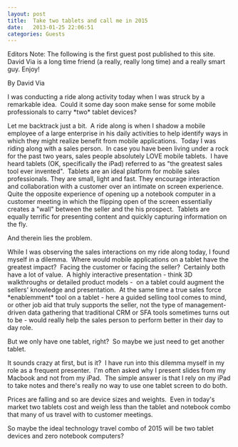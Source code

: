 ```yaml
---
layout: post
title:  Take two tablets and call me in 2015
date:   2013-01-25 22:06:51
categories: Guests
---
```

Editors Note: The following is the first guest post published to this site. David Via is a long time friend (a really, really long time) and a really smart guy. Enjoy!

By David Via

I was conducting a ride along activity today when I was struck by a remarkable idea.  Could it some day soon make sense for some mobile professionals to carry \*two\* tablet devices?

Let me backtrack just a bit.  A ride along is when I shadow a mobile employee of a large enterprise in his daily activities to help identify ways in which they might realize benefit from mobile applications.  Today I was riding along with a sales person.  In case you have been living under a rock for the past two years, sales people absolutely LOVE mobile tablets.  I have heard tablets (OK, specifically the iPad) referred to as "the greatest sales tool ever invented".  Tablets are an ideal platform for mobile sales professionals. They are small, light and fast. They encourage interaction and collaboration with a customer over an intimate on screen experience.  Quite the opposite experience of opening up a notebook computer in a customer meeting in which the flipping open of the screen essentially creates a "wall" between the seller and the his prospect.  Tablets are equally terrific for presenting content and quickly capturing information on the fly.

And therein lies the problem.

While I was observing the sales interactions on my ride along today, I found myself in a dilemma.  Where would mobile applications on a tablet have the greatest impact?  Facing the customer or facing the seller?  Certainly both have a lot of value.  A highly interactive presentation - think 3D walkthroughs or detailed product models -  on a tablet could augment the sellers' knowledge and presentation.  At the same time a true sales force \*enablemment\* tool on a tablet - here a guided selling tool comes to mind, or other job aid that truly supports the seller, not the type of management-driven data gathering that traditional CRM or SFA tools sometimes turns out to be - would really help the sales person to perform better in their day to day role.

But we only have one tablet, right?  So maybe we just need to get another tablet.

It sounds crazy at first, but is it?  I have run into this dilemma myself in my role as a frequent presenter.  I'm often asked why I present slides from my Macbook and not from my iPad.  The simple answer is that I rely on my iPad to take notes and there's really no way to use one tablet screen to do both.

Prices are falling and so are device sizes and weights.  Even in today's market two tablets cost and weigh less than the tablet and notebook combo that many of us travel with to customer meetings.

So maybe the ideal technology travel combo of 2015 will be two tablet devices and zero notebook computers?